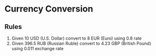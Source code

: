 # Currency Conversion

## Rules

1) Given 10 USD (U.S. Dollar) convert to 8 EUR (Euro) using 0.8 rate
2) Given 396.5 RUB (Russian Ruble) convert to 4.23 GBP (British Pound) using 0.011 exchange rate
